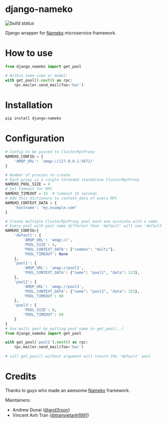 # django-nameko

![build status](https://api.travis-ci.org/and3rson/django-nameko.svg)

Django wrapper for [Nameko] microservice framework.

# How to use

```python
from django_nameko import get_pool           

# Within some view or model:
with get_pool().next() as rpc:
    rpc.mailer.send_mail(foo='bar')
```

# Installation

```sh
pip install django-nameko
```

# Configuration

```python
# Config to be passed to ClusterRpcProxy 
NAMEKO_CONFIG = { 
    'AMQP_URL': 'amqp://127.0.0.1:5672/'
}  

# Number of proxies to create 
# Each proxy is a single threaded standalone ClusterRpcProxy
NAMEKO_POOL_SIZE = 4
# Set timeout for RPC
NAMEKO_TIMEOUT = 15  # timeout 15 seconds
# Add this dictionary to context_data of every RPC
NAMEKO_CONTEXT_DATA = {
    'hostname': "my.example.com"
}

# Create multiple ClusterRpcProxy pool each one assoiate with a name
# Every pool with pool name different than 'default' will use 'default' pool config as default configuration
NAMEKO_CONFIG={
    'default': {
        'AMQP_URL': 'amqp://',
        'POOL_SIZE': 4,
        'POOL_CONTEXT_DATA': {"common": "multi"},
        'POOL_TIMEOUT': None
    },
    'pool1': {
        'AMQP_URL': 'amqp://pool2',
        'POOL_CONTEXT_DATA': {"name": "pool1", "data": 123},
    },
    'pool2': {
        'AMQP_URL': 'amqp://pool3',
        'POOL_CONTEXT_DATA': {"name": "pool2", "data": 321},
        'POOL_TIMEOUT': 60
    },
    'pool3': {
        'POOL_SIZE': 8,
        'POOL_TIMEOUT': 60
    }
}
# Use multi pool by putting pool name in get_pool(..)
from django_nameko import get_pool

with get_pool('pool1').next() as rpc:
    rpc.mailer.send_mail(foo='bar')
    
# call get_pool() without argument will return the 'default' pool


```

# Credits
Thanks to guys who made an awesome [Nameko] framework.

Maintainers:
  - Andrew Dunai ([@and3rson](https://github.com/and3rson))
  - Vincent Anh Tran ([@tranvietanh1991](https://github.com/tranvietanh1991))

[Nameko]: https://github.com/nameko/nameko
